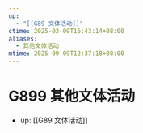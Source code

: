 ```yaml
---
up:
  - "[[G89 文体活动]]"
ctime: 2025-03-09T16:43:14+08:00
aliases:
  - 其他文体活动
mtime: 2025-09-09T12:37:18+08:00
---
```


# G899 其他文体活动

- up: [[G89 文体活动]]
